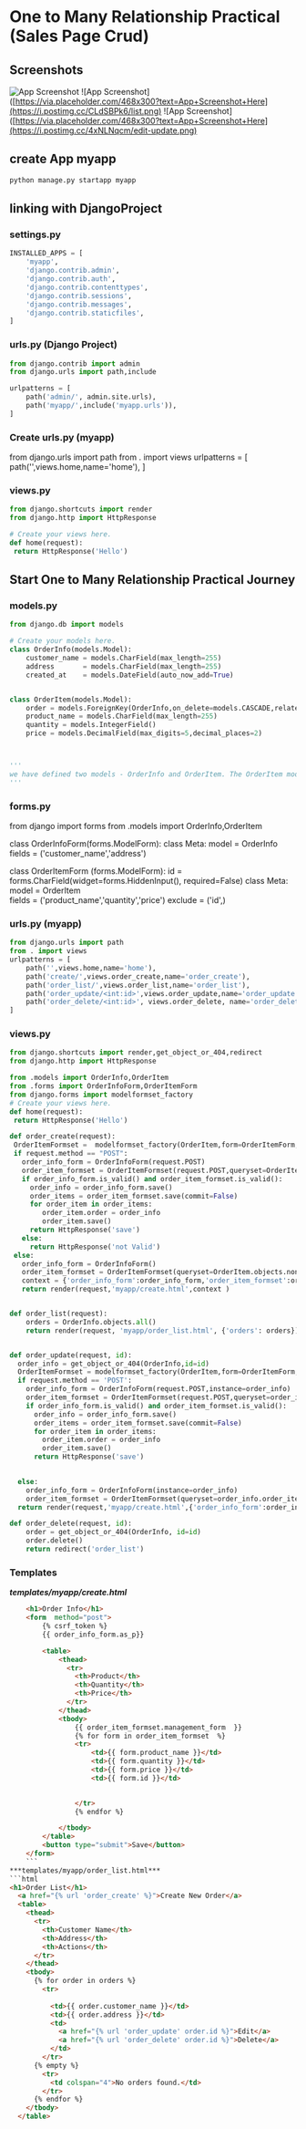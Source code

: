# One to Many Relationship Practical (Sales Page Crud)

## Screenshots

![App Screenshot]([https://via.placeholder.com/468x300?text=App+Screenshot+Here](https://i.postimg.cc/N02K6GXS/create.png))
![App Screenshot]([https://via.placeholder.com/468x300?text=App+Screenshot+Here](https://i.postimg.cc/CLdSBPk6/list.png)
![App Screenshot]([https://via.placeholder.com/468x300?text=App+Screenshot+Here](https://i.postimg.cc/4xNLNqcm/edit-update.png)
## create App myapp
```bash
python manage.py startapp myapp
```
## linking with DjangoProject
### settings.py
```python
INSTALLED_APPS = [
    'myapp',
    'django.contrib.admin',
    'django.contrib.auth',
    'django.contrib.contenttypes',
    'django.contrib.sessions',
    'django.contrib.messages',
    'django.contrib.staticfiles',
]
```
### urls.py (Django Project)
```python
from django.contrib import admin
from django.urls import path,include

urlpatterns = [
    path('admin/', admin.site.urls),
    path('myapp/',include('myapp.urls')),
]
```
### Create urls.py (myapp)
from django.urls import path
from . import views
urlpatterns = [
    path('',views.home,name='home'),
]

### views.py
```python
from django.shortcuts import render
from django.http import HttpResponse

# Create your views here.
def home(request):
 return HttpResponse('Hello')
```
## Start One to Many Relationship Practical Journey

### models.py
```python
from django.db import models

# Create your models here.
class OrderInfo(models.Model):
    customer_name = models.CharField(max_length=255)
    address       = models.CharField(max_length=255)
    created_at    = models.DateField(auto_now_add=True)


class OrderItem(models.Model):
    order = models.ForeignKey(OrderInfo,on_delete=models.CASCADE,related_name='order_item') 
    product_name = models.CharField(max_length=255)   
    quantity = models.IntegerField()
    price = models.DecimalField(max_digits=5,decimal_places=2)



'''
we have defined two models - OrderInfo and OrderItem. The OrderItem model has a foreign key relationship with the OrderInfo model.
'''    
```
### forms.py
from django import forms
from .models import OrderInfo,OrderItem

class OrderInfoForm(forms.ModelForm):
    class Meta:
      model = OrderInfo
      fields = ('customer_name','address')

class OrderItemForm (forms.ModelForm):
    id = forms.CharField(widget=forms.HiddenInput(), required=False)
    class Meta:
        model =  OrderItem    
        fields = ('product_name','quantity','price')
        exclude = ('id',)

### urls.py (myapp)
```python
from django.urls import path
from . import views
urlpatterns = [
    path('',views.home,name='home'),
    path('create/',views.order_create,name='order_create'),
    path('order_list/',views.order_list,name='order_list'),
    path('order_update/<int:id>',views.order_update,name='order_update'),
    path('order_delete/<int:id>', views.order_delete, name='order_delete'),
]
```
### views.py
```python
from django.shortcuts import render,get_object_or_404,redirect
from django.http import HttpResponse

from .models import OrderInfo,OrderItem
from .forms import OrderInfoForm,OrderItemForm
from django.forms import modelformset_factory
# Create your views here.
def home(request):
 return HttpResponse('Hello')

def order_create(request):
 OrderItemFormset =  modelformset_factory(OrderItem,form=OrderItemForm,extra=2)
 if request.method == "POST":
   order_info_form = OrderInfoForm(request.POST)
   order_item_formset = OrderItemFormset(request.POST,queryset=OrderItem.objects.none())
   if order_info_form.is_valid() and order_item_formset.is_valid():
     order_info = order_info_form.save()
     order_items = order_item_formset.save(commit=False)
     for order_item in order_items:
        order_item.order = order_info
        order_item.save()
     return HttpResponse('save')    
   else:
     return HttpResponse('not Valid')  
 else:
   order_info_form = OrderInfoForm()
   order_item_formset = OrderItemFormset(queryset=OrderItem.objects.none())
   context = {'order_info_form':order_info_form,'order_item_formset':order_item_formset}
   return render(request,'myapp/create.html',context )


def order_list(request):
    orders = OrderInfo.objects.all()
    return render(request, 'myapp/order_list.html', {'orders': orders})


def order_update(request, id):
  order_info = get_object_or_404(OrderInfo,id=id)
  OrderItemFormset = modelformset_factory(OrderItem,form=OrderItemForm,extra=0)
  if request.method == 'POST':
    order_info_form = OrderInfoForm(request.POST,instance=order_info)
    order_item_formset = OrderItemFormset(request.POST,queryset=order_info.order_item.all())
    if order_info_form.is_valid() and order_item_formset.is_valid():
      order_info = order_info_form.save()
      order_items = order_item_formset.save(commit=False)
      for order_item in order_items:
        order_item.order = order_info
        order_item.save()
      return HttpResponse('save')   
       

  else:
    order_info_form = OrderInfoForm(instance=order_info)
    order_item_formset = OrderItemFormset(queryset=order_info.order_item.all())
  return render(request,'myapp/create.html',{'order_info_form':order_info_form,'order_item_formset':order_item_formset})

def order_delete(request, id):
    order = get_object_or_404(OrderInfo, id=id)
    order.delete()
    return redirect('order_list')
```

### Templates
***templates/myapp/create.html***
```html
    <h1>Order Info</h1>
    <form  method="post">
        {% csrf_token %}
        {{ order_info_form.as_p}}

        <table>
            <thead>
              <tr>
                <th>Product</th>
                <th>Quantity</th>
                <th>Price</th>
              </tr>
            </thead>
            <tbody>
                {{ order_item_formset.management_form  }}
                {% for form in order_item_formset  %}
                <tr>
                    <td>{{ form.product_name }}</td>
                    <td>{{ form.quantity }}</td>
                    <td>{{ form.price }}</td>
                    <td>{{ form.id }}</td>
                 

                </tr>
                {% endfor %}

            </tbody>
        </table>
        <button type="submit">Save</button>
    </form>
    ```
***templates/myapp/order_list.html***
```html
<h1>Order List</h1>
  <a href="{% url 'order_create' %}">Create New Order</a>
  <table>
    <thead>
      <tr>
        <th>Customer Name</th>
        <th>Address</th>
        <th>Actions</th>
      </tr>
    </thead>
    <tbody>
      {% for order in orders %}
        <tr>
          
          <td>{{ order.customer_name }}</td>
          <td>{{ order.address }}</td>
          <td>
            <a href="{% url 'order_update' order.id %}">Edit</a>
            <a href="{% url 'order_delete' order.id %}">Delete</a>
          </td>
        </tr>
      {% empty %}
        <tr>
          <td colspan="4">No orders found.</td>
        </tr>
      {% endfor %}
    </tbody>
  </table>
  ```

